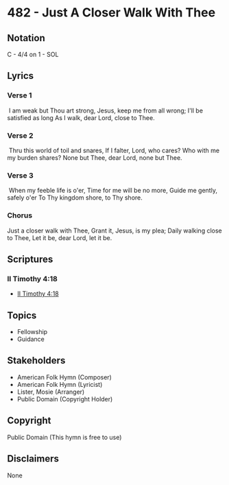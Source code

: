 # 482 - Just A Closer Walk With Thee

## Notation

C - 4/4 on 1 - SOL

## Lyrics

### Verse 1

 I am weak but Thou art strong, Jesus, keep me from all wrong; I'll be satisfied as long As I walk, dear Lord, close to Thee.

### Verse 2

 Thru this world of toil and snares, If I falter, Lord, who cares? Who with me my burden shares? None but Thee, dear Lord, none but Thee.

### Verse 3

  When my feeble life is o'er, Time for me will be no more, Guide me gently, safely o'er To Thy kingdom shore, to Thy shore.

### Chorus

Just a closer walk with Thee, Grant it, Jesus, is my plea; Daily walking close to Thee, Let it be, dear Lord, let it be.


## Scriptures

### II Timothy 4:18

- [II Timothy 4:18](https://www.biblegateway.com/passage/?search=II%20Timothy%204%3A18)


## Topics

- Fellowship
- Guidance

## Stakeholders

- American Folk Hymn (Composer)
- American Folk Hymn (Lyricist)
- Lister, Mosie (Arranger)
- Public Domain (Copyright Holder)

## Copyright

Public Domain
(This hymn is free to use)

## Disclaimers

None

